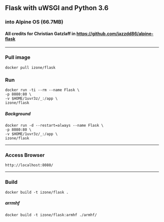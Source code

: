 ## Flask with uWSGI and Python 3.6
### into Alpine OS (66.7MB)
#### All credits for Christian Gatzlaff in https://github.com/jazzdd86/alpine-flask
-----

### Pull image
```
docker pull izone/flask
```

### Run
```
docker run -ti --rm --name Flask \
-p 8080:80 \
-v $HOME/1uvr3z/_:/app \
izone/flask
```
##### Background
```
docker run -d --restart=always --name Flask \
-p 8080:80 \
-v $HOME/1uvr3z/_:/app \
izone/flask
```

-----
### Access Browser
```
http://localhost:8080/
```

-----
### Build
```
docker build -t izone/flask .
```

##### arrmhf
```
docker build -t izone/flask:armhf ./armhf/
```
